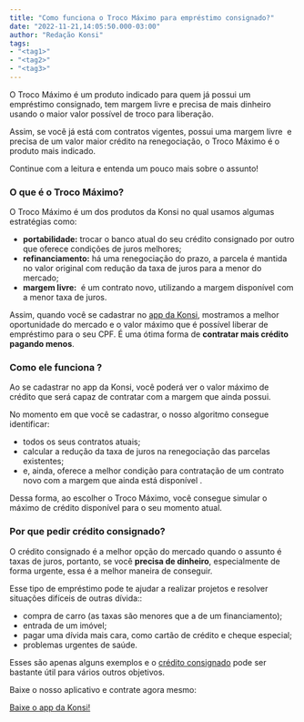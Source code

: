 ```yaml
---
title: "Como funciona o Troco Máximo para empréstimo consignado?"
date: "2022-11-21,14:05:50.000-03:00"
author: "Redação Konsi"
tags:
- "<tag1>"
- "<tag2>"
- "<tag3>"
---
```


<p>O Troco Máximo é um produto indicado para quem já possui um empréstimo consignado, tem margem livre e precisa de mais dinheiro usando o maior valor possível de troco para liberação. </p><p>Assim, se você já está com contratos vigentes, possui uma margem livre  e precisa de um valor maior crédito na renegociação, o Troco Máximo é o produto mais indicado.</p><p>Continue com a leitura e entenda um pouco mais sobre o assunto!</p><h3 id="o-que-%C3%A9-o-troco-m%C3%A1ximo">O que é o Troco Máximo?</h3><p>O Troco Máximo é um dos produtos da Konsi no qual usamos algumas estratégias como:</p><ul><li><strong>portabilidade:</strong> trocar o banco atual do seu crédito consignado por outro que oferece condições de juros melhores;</li><li><strong>refinanciamento:</strong> há uma renegociação do prazo, a parcela é mantida no valor original com redução da taxa de juros para a menor do mercado;</li><li><strong>margem livre:</strong>  é um contrato novo, utilizando a margem disponível com a menor taxa de juros.</li></ul><p>Assim, quando você se cadastrar no <a href="https://q2kj.adj.st/?adj_t=1075aqga&amp;adj_campaign=site&amp;adj_adgroup=blog&amp;adj_creative=como-funciona-o-troco-maximo">app da Konsi</a>, mostramos a melhor oportunidade do mercado e o valor máximo que é possível liberar de empréstimo para o seu CPF. É uma ótima forma de <strong>contratar mais crédito pagando menos</strong>.</p><h3 id="como-ele-funciona">Como ele funciona ?</h3><p>Ao se cadastrar no app da Konsi, você poderá ver o valor máximo de crédito que será capaz de contratar com a margem que ainda possui.</p><p>No momento em que você se cadastrar, o nosso algoritmo consegue identificar:</p><ul><li>todos os seus contratos atuais;</li><li>calcular a redução da taxa de juros na renegociação das parcelas existentes;</li><li>e, ainda, oferece a melhor condição para contratação de um contrato novo com a margem que ainda está disponível .</li></ul><p>Dessa forma, ao escolher o Troco Máximo, você consegue simular o máximo de crédito disponível para o seu momento atual.</p><h3 id="por-que-pedir-cr%C3%A9dito-consignado">Por que pedir crédito consignado?</h3><p>O crédito consignado é a melhor opção do mercado quando o assunto é taxas de juros, portanto, se você <strong>precisa de dinheiro</strong>, especialmente de forma urgente, essa é a melhor maneira de conseguir.</p><p>Esse tipo de empréstimo pode te ajudar a realizar projetos e resolver situações difíceis de outras dívida::</p><ul><li>compra de carro (as taxas são menores que a de um financiamento);</li><li>entrada de um imóvel;</li><li>pagar uma dívida mais cara, como cartão de crédito e cheque especial;</li><li>problemas urgentes de saúde.</li></ul><p>Esses são apenas alguns exemplos e o <a href="https://q2kj.adj.st/?adj_t=1075aqga&amp;adj_campaign=site&amp;adj_adgroup=blog&amp;adj_creative=como-funciona-o-troco-maximo">crédito consignado</a> pode ser bastante útil para vários outros objetivos.</p><p>Baixe o nosso aplicativo e contrate agora mesmo:</p><div class="kg-card kg-button-card kg-align-center"><a href="https://q2kj.adj.st/?adj_t&#x3D;1075aqga&amp;adj_campaign&#x3D;site&amp;adj_adgroup&#x3D;blog&amp;adj_creative&#x3D;como-funciona-o-troco-maximo" class="kg-btn kg-btn-accent">Baixe o app da Konsi!</a></div>
